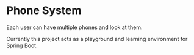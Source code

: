 # Phone System

Each user can have multiple phones and look at them.

Currently this project acts as a playground and learning environment for Spring Boot.